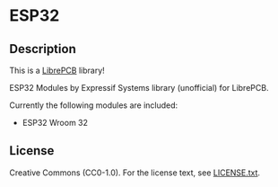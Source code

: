 # ESP32

## Description

This is a [LibrePCB](https://librepcb.org) library!

ESP32 Modules by Expressif Systems library (unofficial) for LibrePCB.

Currently the following modules are included:

- ESP32 Wroom 32

## License

Creative Commons (CC0-1.0). For the license text, see [LICENSE.txt](LICENSE.txt).
